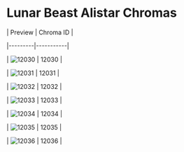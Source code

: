 # Lunar Beast Alistar Chromas


| Preview | Chroma ID |

|---------|-----------|

| ![12030](https://raw.communitydragon.org/latest/plugins/rcp-be-lol-game-data/global/default/v1/champion-chroma-images/12/12030.png) | 12030 |

| ![12031](https://raw.communitydragon.org/latest/plugins/rcp-be-lol-game-data/global/default/v1/champion-chroma-images/12/12031.png) | 12031 |

| ![12032](https://raw.communitydragon.org/latest/plugins/rcp-be-lol-game-data/global/default/v1/champion-chroma-images/12/12032.png) | 12032 |

| ![12033](https://raw.communitydragon.org/latest/plugins/rcp-be-lol-game-data/global/default/v1/champion-chroma-images/12/12033.png) | 12033 |

| ![12034](https://raw.communitydragon.org/latest/plugins/rcp-be-lol-game-data/global/default/v1/champion-chroma-images/12/12034.png) | 12034 |

| ![12035](https://raw.communitydragon.org/latest/plugins/rcp-be-lol-game-data/global/default/v1/champion-chroma-images/12/12035.png) | 12035 |

| ![12036](https://raw.communitydragon.org/latest/plugins/rcp-be-lol-game-data/global/default/v1/champion-chroma-images/12/12036.png) | 12036 |